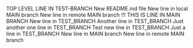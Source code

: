 TOP LEVEL LINE IN TEST-BRANCH
New README.md file
New line in local MAIN branch
New line in remote MAIN branch
!!! THIS IS LINE IN MAIN BRANCH
New line in TEST_BRANCH
Another line in TEST_BRANCH
Just another one line in TEST_BRANCH
Test new line in TEST_BRANCH
Just a line in TEST_BRANCH
New line in MAIN branch
New line in remote MAIN branch

